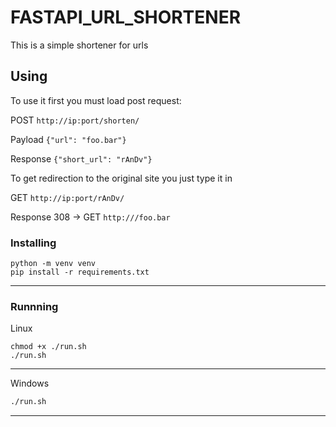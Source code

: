 # FASTAPI_URL_SHORTENER

This is a simple shortener for urls 

## Using
To use it first you must load post request:

POST `http://ip:port/shorten/` 

Payload `{"url": "foo.bar"}`

Response `{"short_url": "rAnDv"}`

To get redirection to the original site you just type it in

GET `http://ip:port/rAnDv/` 

Response 308 -> GET `http:///foo.bar`


### Installing 

```shell
python -m venv venv
pip install -r requirements.txt
```
---
### Runnning

Linux
```shell
chmod +x ./run.sh
./run.sh
```
---

Windows
```cmd
./run.sh
```
---